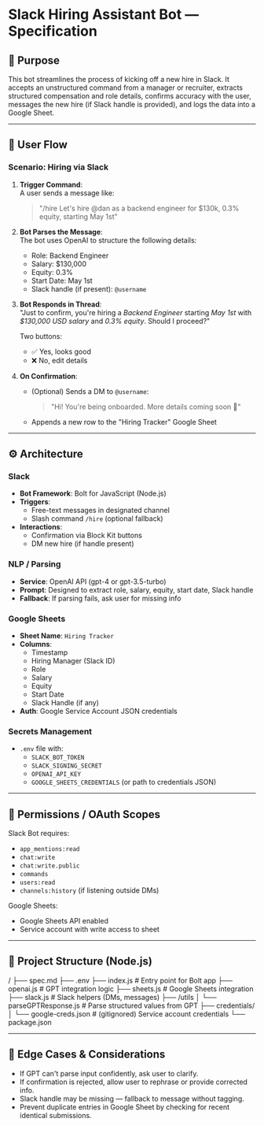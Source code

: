 # Slack Hiring Assistant Bot — Specification

## 📌 Purpose

This bot streamlines the process of kicking off a new hire in Slack. It accepts an unstructured command from a manager or recruiter, extracts structured compensation and role details, confirms accuracy with the user, messages the new hire (if Slack handle is provided), and logs the data into a Google Sheet.

---

## 🎯 User Flow

### Scenario: Hiring via Slack

1. **Trigger Command**:  
   A user sends a message like:
   > "/hire Let's hire @dan as a backend engineer for $130k, 0.3% equity, starting May 1st"

2. **Bot Parses the Message**:  
   The bot uses OpenAI to structure the following details:
   - Role: Backend Engineer
   - Salary: $130,000
   - Equity: 0.3%
   - Start Date: May 1st
   - Slack handle (if present): `@username`

3. **Bot Responds in Thread**:  
   "Just to confirm, you're hiring a *Backend Engineer* starting *May 1st* with *$130,000 USD salary* and *0.3% equity*. Should I proceed?"

   Two buttons:
   - ✅ Yes, looks good
   - ❌ No, edit details

4. **On Confirmation**:
   - (Optional) Sends a DM to `@username`:
     > "Hi! You're being onboarded. More details coming soon 🎉"
   - Appends a new row to the "Hiring Tracker" Google Sheet

---

## ⚙️ Architecture

### Slack
- **Bot Framework**: Bolt for JavaScript (Node.js)
- **Triggers**:
  - Free-text messages in designated channel
  - Slash command `/hire` (optional fallback)
- **Interactions**:
  - Confirmation via Block Kit buttons
  - DM new hire (if handle present)

### NLP / Parsing
- **Service**: OpenAI API (gpt-4 or gpt-3.5-turbo)
- **Prompt**: Designed to extract role, salary, equity, start date, Slack handle
- **Fallback**: If parsing fails, ask user for missing info

### Google Sheets
- **Sheet Name**: `Hiring Tracker`
- **Columns**:
  - Timestamp
  - Hiring Manager (Slack ID)
  - Role
  - Salary
  - Equity
  - Start Date
  - Slack Handle (if any)
- **Auth**: Google Service Account JSON credentials

### Secrets Management
- `.env` file with:
  - `SLACK_BOT_TOKEN`
  - `SLACK_SIGNING_SECRET`
  - `OPENAI_API_KEY`
  - `GOOGLE_SHEETS_CREDENTIALS` (or path to credentials JSON)

---

## 🔐 Permissions / OAuth Scopes

Slack Bot requires:
- `app_mentions:read`
- `chat:write`
- `chat:write.public`
- `commands`
- `users:read`
- `channels:history` (if listening outside DMs)

Google Sheets:
- Google Sheets API enabled
- Service account with write access to sheet

---

## 📁 Project Structure (Node.js)
/ ├── spec.md ├── .env ├── index.js # Entry point for Bolt app ├── openai.js # GPT integration logic ├── sheets.js # Google Sheets integration ├── slack.js # Slack helpers (DMs, messages) ├── /utils │ └── parseGPTResponse.js # Parse structured values from GPT ├── credentials/ │ └── google-creds.json # (gitignored) Service account credentials └── package.json


---

## 🚦 Edge Cases & Considerations

- If GPT can't parse input confidently, ask user to clarify.
- If confirmation is rejected, allow user to rephrase or provide corrected info.
- Slack handle may be missing — fallback to message without tagging.
- Prevent duplicate entries in Google Sheet by checking for recent identical submissions.



